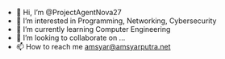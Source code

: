 - 👋 Hi, I’m @ProjectAgentNova27
- 👀 I’m interested in Programming, Networking, Cybersecurity
- 🌱 I’m currently learning Computer Engineering
- 💞️ I’m looking to collaborate on ...
- 📫 How to reach me amsyar@amsyarputra.net

<!---
ProjectAgentNova27/ProjectAgentNova27 is a ✨ special ✨ repository because its `README.md` (this file) appears on your GitHub profile.
You can click the Preview link to take a look at your changes.
--->
